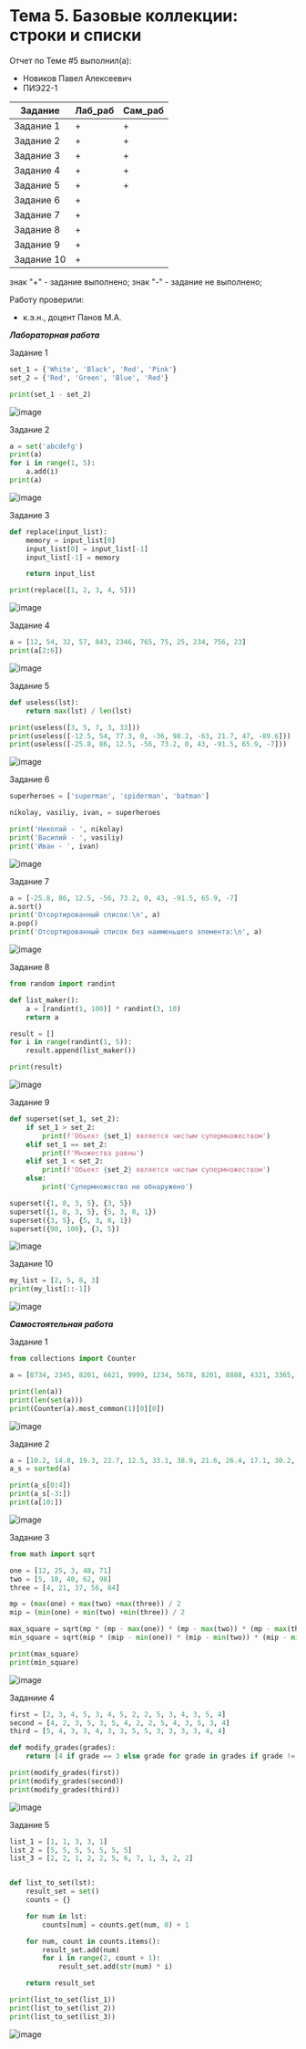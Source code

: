 # Тема 5. Базовые коллекции: строки и списки
Отчет по Теме #5 выполнил(а):
- Новиков Павел Алексеевич
- ПИЭ22-1
  
| Задание | Лаб_раб | Сам_раб |
| ------ | ------ | ------ |
| Задание 1 | + | + |
| Задание 2 | + | + |
| Задание 3 | + | + |
| Задание 4 | + | + |
| Задание 5 | + | + |
| Задание 6 | + |  |
| Задание 7 | + |  |
| Задание 8 | + |  |
| Задание 9 | + |  |
| Задание 10 | + |  |

знак "+" - задание выполнено; знак "-" - задание не выполнено;

Работу проверили:
- к.э.н., доцент Панов М.А.

***Лабораторная работа***

Задание 1

```py
set_1 = {'White', 'Black', 'Red', 'Pink'}
set_2 = {'Red', 'Green', 'Blue', 'Red'}

print(set_1 - set_2)

```
![image](https://github.com/user-attachments/assets/829371fb-d793-439f-bab7-693916ac9ced)

Задание 2

```py
a = set('abcdefg')
print(a)
for i in range(1, 5):
    a.add(i)
print(a)
```

![image](https://github.com/user-attachments/assets/4e8314ed-076c-4226-b135-eb2896e2a7a4)

Задание 3

```py
def replace(input_list):
    memory = input_list[0]
    input_list[0] = input_list[-1]
    input_list[-1] = memory

    return input_list

print(replace([1, 2, 3, 4, 5]))
```

![image](https://github.com/user-attachments/assets/fcee0e05-32bc-4bdf-a1b8-0321876d0b01)

Задание 4

```py
a = [12, 54, 32, 57, 843, 2346, 765, 75, 25, 234, 756, 23]
print(a[2:6])
```

![image](https://github.com/user-attachments/assets/cd82cb82-a1ea-4ae5-b0cf-256a8d6a293e)

Задание 5

```py
def useless(lst):
    return max(lst) / len(lst)

print(useless([3, 5, 7, 3, 33]))
print(useless([-12.5, 54, 77.3, 0, -36, 98.2, -63, 21.7, 47, -89.6]))
print(useless([-25.8, 86, 12.5, -56, 73.2, 0, 43, -91.5, 65.9, -7]))
```

![image](https://github.com/user-attachments/assets/cdf97bde-fe33-458e-b04a-6b91ae11ad51)

Задание 6

```py
superheroes = ['superman', 'spiderman', 'batman']

nikolay, vasiliy, ivan, = superheroes

print('Николай - ', nikolay)
print('Василий - ', vasiliy)
print('Иван - ', ivan)
```
![image](https://github.com/user-attachments/assets/8c3a47fe-fb0c-40cc-a9d0-ca0a6f7f4480)

Задание 7

```py
a = [-25.8, 86, 12.5, -56, 73.2, 0, 43, -91.5, 65.9, -7]
a.sort()
print('Отсортированный список:\n', a)
a.pop()
print('Отсортированный список без наименьшего элемента:\n', a)
```

![image](https://github.com/user-attachments/assets/f43b3c67-4651-43c6-bd72-2d8d34cfa208)

Задание 8

```py
from random import randint

def list_maker():
    a = [randint(1, 100)] * randint(3, 10)
    return a

result = []
for i in range(randint(1, 5)):
    result.append(list_maker())

print(result)
```

![image](https://github.com/user-attachments/assets/7a5cacb7-7c8a-418f-97a1-72da2db7099a)

Задание 9

```py
def superset(set_1, set_2):
    if set_1 > set_2:
        print(f'Обьект {set_1} является чистым супермножеством')
    elif set_1 == set_2:
        print(f'Множества равны')
    elif set_1 < set_2:
        print(f'Обьект {set_2} является чистым супермножеством')
    else:
        print('Супермножество не обнаружено')

superset({1, 8, 3, 5}, {3, 5})
superset({1, 8, 3, 5}, {5, 3, 8, 1})
superset({3, 5}, {5, 3, 8, 1})
superset({90, 100}, {3, 5})
```

![image](https://github.com/user-attachments/assets/d4be5c8b-63ab-4b93-8aad-d203aafebb30)

Задание 10

```py
my_list = [2, 5, 8, 3]
print(my_list[::-1])
```

![image](https://github.com/user-attachments/assets/469fb598-3bcc-4cc7-92bc-13e988381492)

***Самостоятельная работа***

Задание 1

```py
from collections import Counter

a = [8734, 2345, 8201, 6621, 9999, 1234, 5678, 8201, 8888, 4321, 3365, 1478, 9865, 5555, 7777, 9998, 1111, 2222, 3333, 4444, 5556, 6666, 5410, 7778, 8889, 4445, 1439, 9604, 8201, 3365, 7502, 3016, 4928, 5837, 8201, 2643, 5017, 9682, 8530, 3250, 7193, 9051, 4506, 1987, 3365, 5410, 7168, 7777, 9865, 5678, 8201, 4445, 3016, 4506, 4506]

print(len(a))
print(len(set(a)))
print(Counter(a).most_common(1)[0][0])
```

![image](https://github.com/user-attachments/assets/e5461de5-c462-4b5e-a8cf-128c4ca5f9f3)

Задание 2

```py
a = [10.2, 14.8, 19.3, 22.7, 12.5, 33.1, 38.9, 21.6, 26.4, 17.1, 30.2, 35.7, 16.9, 27.8, 24.5, 16.3, 18.7, 31.9, 12.9, 37.4]
a_s = sorted(a)

print(a_s[0:4])
print(a_s[-3:])
print(a[10:])
```

![image](https://github.com/user-attachments/assets/c0795d67-2860-44ba-8bdb-380cc2a33f46)

Задание 3

```py
from math import sqrt

one = [12, 25, 3, 48, 71]
two = [5, 18, 40, 62, 98]
three = [4, 21, 37, 56, 84]

mp = (max(one) + max(two) +max(three)) / 2
mip = (min(one) + min(two) +min(three)) / 2

max_square = sqrt(mp * (mp - max(one)) * (mp - max(two)) * (mp - max(three)))
min_square = sqrt(mip * (mip - min(one)) * (mip - min(two)) * (mip - min(three)))

print(max_square)
print(min_square)
```

![image](https://github.com/user-attachments/assets/fd52a1f5-b211-4614-b30d-ffcdf1ce8302)

Заданиие 4

```py
first = [2, 3, 4, 5, 3, 4, 5, 2, 2, 5, 3, 4, 3, 5, 4]
second = [4, 2, 3, 5, 3, 5, 4, 2, 2, 5, 4, 3, 5, 3, 4]
third = [5, 4, 3, 3, 4, 3, 3, 5, 5, 3, 3, 3, 3, 4, 4]

def modify_grades(grades):
    return [4 if grade == 3 else grade for grade in grades if grade != 2]

print(modify_grades(first))
print(modify_grades(second))
print(modify_grades(third))
```

![image](https://github.com/user-attachments/assets/ec0964fb-8c76-4f27-bd14-1e02b142eb55)

Задание 5

```py
list_1 = [1, 1, 3, 3, 1]
list_2 = [5, 5, 5, 5, 5, 5, 5]
list_3 = [2, 2, 1, 2, 2, 5, 6, 7, 1, 3, 2, 2]


def list_to_set(lst):
    result_set = set()
    counts = {}

    for num in lst:
        counts[num] = counts.get(num, 0) + 1

    for num, count in counts.items():
        result_set.add(num)
        for i in range(2, count + 1):
            result_set.add(str(num) * i)

    return result_set

print(list_to_set(list_1))
print(list_to_set(list_2))
print(list_to_set(list_3))
```

![image](https://github.com/user-attachments/assets/4a44b6f7-dc80-4375-ac35-3aa7fab4a095)



